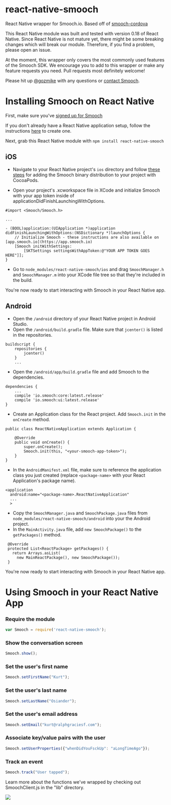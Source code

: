 # react-native-smooch
React Native wrapper for Smooch.io. Based off of [smooch-cordova](https://github.com/smooch/smooch-cordova)

This React Native module was built and tested with version 0.18 of React Native. Since React Native is not mature yet, there might be some breaking changes which will break our module. Therefore, if you find a problem, please open an issue.

At the moment, this wrapper only covers the most commonly used features of the Smooch SDK. We encourage you to add to this wrapper or make any feature requests you need. Pull requests most definitely welcome!

Please hit up [@gozmike](https://twitter.com/gozmike) with any questions or [contact Smooch](mailto:help@smooch.io).

Installing Smooch on React Native
=================================

First, make sure you've [signed up for Smooch](https://app.smooch.io/signup)

If you don't already have a React Native application setup, follow the instructions [here](https://facebook.github.io/react-native/docs/getting-started.html) to create one.

Next, grab this React Native module with `npm install react-native-smooch`

## iOS

 * Navigate to your React Native project's `ios` directory and follow [these steps](http://docs.smooch.io/ios/#adding-smooch-to-your-app) for adding the Smooch binary distribution to your project with CocoaPods.

 * Open your project's .xcworkspace file in XCode and initialize Smooch with your app token inside of applicationDidFinishLaunchingWithOptions.

```
#import <Smooch/Smooch.h>

...

- (BOOL)application:(UIApplication *)application didFinishLaunchingWithOptions:(NSDictionary *)launchOptions {
    // Initialize Smooch - these instructions are also available on [app.smooch.io](https://app.smooch.io)
    [Smooch initWithSettings:
        [SKTSettings settingsWithAppToken:@"YOUR APP TOKEN GOES HERE"]];
}
```

 * Go to `node_modules/react-native-smooch/ios` and drag `SmoochManager.h` and `SmoochManager.m` into your XCode file tree so that they're included in the build.

You're now ready to start interacting with Smooch in your React Native app.

## Android

* Open the `/android` directory of your React Native project in Android Studio.
* Open the `/android/build.gradle` file. Make sure that `jcenter()` is listed in the repositories.
```
buildscript {
    repositories {
        jcenter()
    }
    ...
```

* Open the `/android/app/build.gradle` file and add Smooch to the dependencies.
```
dependencies {
    ...
    compile 'io.smooch:core:latest.release'
    compile 'io.smooch:ui:latest.release'
}
```

* Create an Application class for the React project. Add `Smooch.init` in the `onCreate` method.
```
public class ReactNativeApplication extends Application {

    @Override
    public void onCreate() {
        super.onCreate();
        Smooch.init(this, "<your-smooch-app-token>");
    }
}
```

* In the `AndroidManifest.xml` file, make sure to reference the application class you just created (replace `<package-name>` with your React Application's package name).

```
<application
  android:name="<package-name>.ReactNativeApplication"
  ...
  >
```

* Copy the `SmoochManager.java` and `SmoochPackage.java` files from `node_modules/react-native-smooch/android` into your the Android project.
* In the `MainActivity.java` file, add `new SmoochPackage()` to the `getPackages()` method.

```
 @Override
 protected List<ReactPackage> getPackages() {
   return Arrays.asList(
     new MainReactPackage(), new SmoochPackage());
 }
 ```

You're now ready to start interacting with Smooch in your React Native app.

Using Smooch in your React Native App
=====================================

### Require the module
```javascript
var Smooch = require('react-native-smooch');
```

### Show the conversation screen
```javascript
Smooch.show();
```

### Set the user's first name
```javascript
Smooch.setFirstName("Kurt");
```

### Set the user's last name
```javascript
Smooch.setLastName("Osiander");
```

### Set the user's email address
```javascript
Smooch.setEmail("kurt@ralphgraciesf.com");
```

### Associate key/value pairs with the user
```javascript
Smooch.setUserProperties({"whenDidYouFsckUp": "aLongTimeAgo"});
```

### Track an event
```javascript
Smooch.track("User tapped");
```

Learn more about the functions we've wrapped by checking out SmoochClient.js in the "lib" directory.

![](https://media.giphy.com/media/h9KtiB6DgiS2s/giphy.gif)
